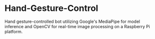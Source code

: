 # Hand-Gesture-Control
Hand gesture-controlled bot utilizing Google's MediaPipe for model inference and OpenCV for real-time image processing on a Raspberry Pi platform.
